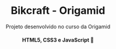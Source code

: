 <h1 align="center">Bikcraft - Origamid</h1>
<p align="center">Projeto desenvolvido no curso da Origamid</p>


<h4 align="center"> 
	  HTML5, CSS3 e JavaScript 🚀
</h4>

